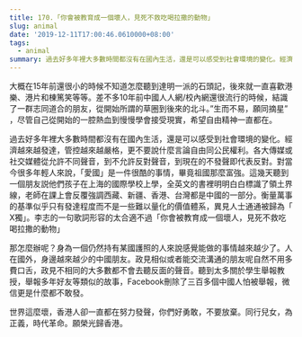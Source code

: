 ```yaml
---
title: 170.「你會被教育成一個壞人，見死不救吃喝拉撒的動物」
slug: animal
date: '2019-12-11T17:00:46.0610000+08:00'
tags:
  - animal
summary: 過去好多年裡大多數時間都沒有在國內生活，還是可以感受到社會環境的變化。經濟越來越發達，管控越來越嚴格，更不要說什麼言論自由同公民權利。
---
```

大概在15年前還很小的時候不知道怎麼聽到達明一派的石頭記，後來就一直喜歡港樂、港片和棟篤笑等等。差不多10年前中國人人網/校內網還很流行的時候，結識了一群志同道合的朋友，從開始所謂的草圈到後來的北斗。”生而不易，願同摘星” ，尽管自己從開始的一腔熱血到慢慢學會接受現實，希望自由精神一直都在。



過去好多年裡大多數時間都沒有在國內生活，還是可以感受到社會環境的變化。經濟越來越發達，管控越來越嚴格，更不要說什麼言論自由同公民權利。各大傳媒或社交媒體從允許不同聲音，到不允許反對聲音，到現在的不發聲即代表反對。對當今很多年輕人來說，「愛國」是一件很酷的事情，畢竟祖國那麼富強。這幾天聽到一個朋友説他們孩子在上海的國際學校上學，全英文的書裡明明白白標識了領土界線，老師在課上會反覆強調西藏、新疆、香港、台灣都是中國的一部分。衡量萬事的基準似乎只有發達程度而不是一些難以量化的價值體系，異見人士通通被歸為「 X獨」。李志的一句歌詞形容的太合適不過「你會被教育成一個壞人，見死不救吃喝拉撒的動物」 



那怎麼辦呢？身為一個仍然持有某國護照的人來說感覺能做的事情越來越少了。人在國外，身邊越來越少的中國朋友。政見相似或者能交流溝通的朋友呢自然不用多費口舌，政見不相同的大多數都不會去聽反面的聲音。聽到太多關於學生舉報教授，舉報多年好友等類似的故事，Facebook刪除了三百多個中國人怕被舉報，微信更是什麼都不敢發。



世界這麼壞，香港人卻一直都在努力發聲，你們好勇敢，不要放棄。同行兒女，為正義，時代革命。願榮光歸香港。
